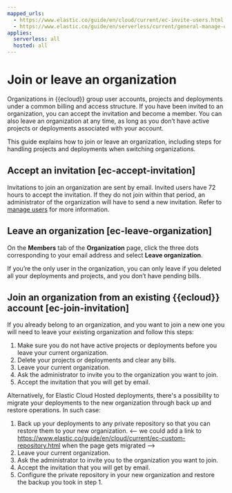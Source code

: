 ```yaml
---
mapped_urls:
  - https://www.elastic.co/guide/en/cloud/current/ec-invite-users.html
  - https://www.elastic.co/guide/en/serverless/current/general-manage-organization.html
applies:
  serverless: all
  hosted: all
---
```


# Join or leave an organization

Organizations in {{ecloud}} group user accounts, projects and deployments under a common billing and access structure. If you have been invited to an organization, you can accept the invitation and become a member. You can also leave an organization at any time, as long as you don’t have active projects or deployments associated with your account.

This guide explains how to join or leave an organization, including steps for handling projects and deployments when switching organizations.

## Accept an invitation [ec-accept-invitation]

Invitations to join an organization are sent by email. Invited users have 72 hours to accept the invitation. If they do not join within that period, an administrator of the organization will have to send a new invitation. Refer to [manage users](/deploy-manage/users-roles/cloud-organization/manage-users.md) for more information.

## Leave an organization [ec-leave-organization]

On the **Members** tab of the **Organization** page, click the three dots corresponding to your email address and select **Leave organization**.

If you’re the only user in the organization, you can only leave if you deleted all your deployments and projects, and you don’t have pending bills.

## Join an organization from an existing {{ecloud}} account [ec-join-invitation]

If you already belong to an organization, and you want to join a new one you will need to leave your existing organization and follow this steps:

1. Make sure you do not have active projects or deployments before you leave your current organization.
2. Delete your projects or deployments and clear any bills.
3. Leave your current organization.
4. Ask the administrator to invite you to the organization you want to join.
5. Accept the invitation that you will get by email.

Alternatively, for Elastic Cloud Hosted deployments, there's a possibility to migrate your deployments to the new organization through back up and restore operations. In such case:

1. Back up your deployments to any private repository so that you can restore them to your new organization. <-- we could add a link to https://www.elastic.co/guide/en/cloud/current/ec-custom-repository.html when the page gets migrated -->
2. Leave your current organization.
3. Ask the administrator to invite you to the organization you want to join.
4. Accept the invitation that you will get by email.
5. Configure the private repository in your new organization and restore the backup you took in step 1.
